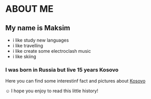 # ABOUT ME 

## My name is Maksim 

- i like study new languages 
- i like travelling 
- i like create some electroclash music 
- i like skiing 
  
### I was born in Russia but live 15 years Kosovo 

Here you can find some interestinf fact and pictures about [Kosovo](https://www.travelsewhere.net/visit-pristina-kosovo/)

☺️  I hope you enjoy to read this little history!